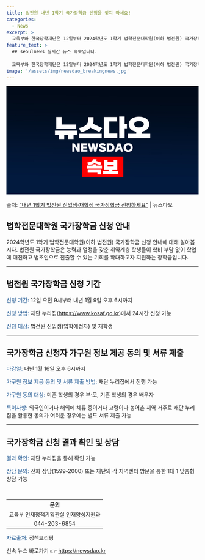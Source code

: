 ```yaml
---
title: 법전원 내년 1학기 국가장학금 신청을 잊지 마세요!
categories:
  - News
excerpt: >
  교육부와 한국장학재단은 12일부터 2024학년도 1학기 법학전문대학원(이하 법전원) 국가장학금 신청을 접수받…
feature_text: >
  ## seoulnews 실시간 뉴스 속보입니다.

  교육부와 한국장학재단은 12일부터 2024학년도 1학기 법학전문대학원(이하 법전원) 국가장학금 신청을 접수받…
image: '/assets/img/newsdao_breakingnews.jpg'
---
```


![뉴스다오 속보](/assets/img/newsdao_breakingnews.jpg)

<p>출처: <a href="https://newsdao.kr/2778" rel="dofollow">“내년 1학기 법전원 신입생·재학생 국가장학금 신청하세요”</a> | 뉴스다오</p>

<h2>법학전문대학원 국가장학금 신청 안내</h2>

<p data-ke-size="size16">2024학년도 1학기 법학전문대학원(이하 법전원) 국가장학금 신청 안내에 대해 알아봅시다. 법전원 국가장학금은 능력과 열정을 갖춘 취약계층 학생들이 학비 부담 없이 학업에 매진하고 법조인으로 진출할 수 있는 기회를 확대하고자 지원하는 장학금입니다.</p>

<hr>

<h2 data-ke-size="size26">법전원 국가장학금 신청 기간</h2>
<p><span style="color: #1a5490;">신청 기간: </span>12일 오전 9시부터 내년 1월 9일 오후 6시까지</p>
<p><span style="color: #1a5490;">신청 방법: </span>재단 누리집(<a href="https://www.kosaf.go.kr">https://www.kosaf.go.kr</a>)에서 24시간 신청 가능</p>
<p><span style="color: #1a5490;">신청 대상: </span>법전원 신입생(입학예정자) 및 재학생</p>

<hr>

<h2 data-ke-size="size26">국가장학금 신청자 가구원 정보 제공 동의 및 서류 제출</h2>
<p><span style="color: #1a5490;">마감일: </span>내년 1월 16일 오후 6시까지</p>
<p><span style="color: #1a5490;">가구원 정보 제공 동의 및 서류 제출 방법: </span>재단 누리집에서 진행 가능</p>
<p><span style="color: #1a5490;">가구원 동의 대상: </span>미혼 학생의 경우 부·모, 기혼 학생의 경우 배우자</p>
<p><span style="color: #1a5490;">특이사항: </span>외국인이거나 해외에 체류 중이거나 고령이나 농어촌 지역 거주로 재단 누리집을 활용한 동의가 어려운 경우에는 별도 서류 제출 가능</p>

<hr>

<h2 data-ke-size="size26">국가장학금 신청 결과 확인 및 상담</h2>
<p><span style="color: #1a5490;">결과 확인: </span>재단 누리집을 통해 확인 가능</p>
<p><span style="color: #1a5490;">상담 문의: </span>전화 상담(1599-2000) 또는 재단의 각 지역센터 방문을 통한 1대 1 맞춤형 상담 가능</p>

<p data-ke-size="size16">&nbsp;</p>

<table>
	<tbody>
		<tr>
			<td style="text-align: center; height: 17px;"><b>문의</b></td>
		</tr>
		<tr>
			<td style="text-align: center; height: 17px;">교육부 인재정책기획관실 인재양성지원과</td>
		</tr>
		<tr>
			<td style="text-align: center; height: 17px;">044-203-6854</td>
		</tr>
	</tbody>
</table>

<p data-ke-size="size16"><span style="color: #1a5490;">자료출처: </span>정책브리핑 </p> 

신속 뉴스 바로가기 👉 <a href="https://newsdao.kr" rel="dofollow">https://newsdao.kr</a>


